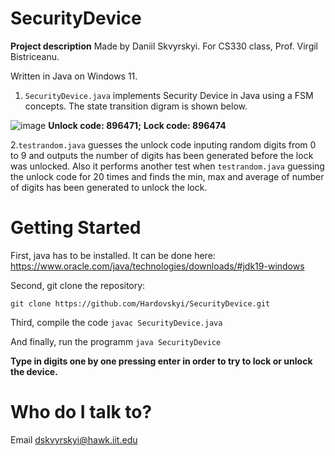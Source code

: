 # SecurityDevice
**Project description**
Made by Daniil Skvyrskyi. For CS330 class, Prof. Virgil Bistriceanu.

Written in Java on Windows 11.

1. `SecurityDevice.java` implements Security Device in Java using a FSM concepts. The state transition digram is shown below. 


![image](https://user-images.githubusercontent.com/92537265/203470041-3a99d883-77c6-4672-9a46-e66ee262c89f.png)
**Unlock code: 896471;**
     **Lock code: 896474**

2.`testrandom.java` guesses the unlock code inputing random digits from 0 to 9 and outputs the number of digits has been generated before the lock was unlocked. Also it performs another test when `testrandom.java` guessing the unlock code for 20 times and finds the min, max and average of number of digits has been generated to unlock the lock.

# Getting Started

First, java has to be installed. It can be done here: https://www.oracle.com/java/technologies/downloads/#jdk19-windows

Second, git clone the repository: 

```git clone https://github.com/Hardovskyi/SecurityDevice.git```

Third, compile the code `javac SecurityDevice.java`

And finally, run the programm `java SecurityDevice`

**Type in digits one by one pressing enter in order to try to lock or unlock the device.** 

# Who do I talk to?
Email dskvyrskyi@hawk.iit.edu
